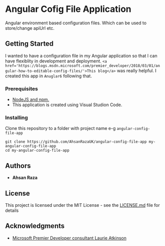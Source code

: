 # Angular Cofig File Application
Angular environment based configuration files. Which can be used to store/change apiUrl etc.

## Getting Started
I wanted to have a configuration file in my Angular application so that I can have flexiblity in development and deployment. 
```<a href='https://blogs.msdn.microsoft.com/premier_developer/2018/03/01/angular-how-to-editable-config-files/'>This blog</a>``` was really helpful. 
I created this app in ``` Anuglar6 ``` following that.  

### Prerequisites
* <a href='https://docs.npmjs.com/getting-started/installing-node'>NodeJS and npm.</a>
* This application is created using Visual Studion Code.

### Installing
Clone this repository to a folder with project name e-g ```angular-config-file-app```

```
git clone https://github.com/AhsanRazaUK/angular-config-file-app my-angular-config-file-app
cd my-angular-config-file-app
```
## Authors

* **Ahsan Raza** 

## License

This project is licensed under the MIT License - see the [LICENSE.md](LICENSE.md) file for details

## Acknowledgments
* <a href='https://blogs.msdn.microsoft.com/premier_developer/2018/03/01/angular-how-to-editable-config-files/'> Microsoft Premier Developer consultant Laurie Atkinson </a>


